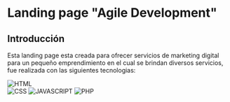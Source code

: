 # Landing page "Agile Development"
  
## Introducción
  
Esta landing page esta creada para ofrecer servicios de marketing digital para 
un pequeño emprendimiento en el cual se brindan diversos servicios, fue realizada 
con las siguientes tecnologias:

![HTML](https://img.shields.io/badge/html5-white?style=for-the-badge&logo=html5&logoColor=white&color=orange)  
![CSS](https://img.shields.io/badge/css-white?style=for-the-badge&logo=css3&logoColor=white&color=blue)
![JAVASCRIPT](https://img.shields.io/badge/javascript-F7DF1E?style=for-the-badge&logo=javascript&logoColor=black)
![PHP](https://img.shields.io/badge/PHP-F7DF1E?style=for-the-badge&logo=php&logoColor=white&color=%23777BB4)



